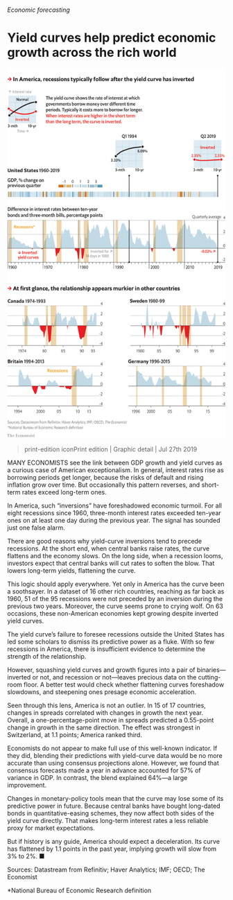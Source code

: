 ###### Economic forecasting

# Yield curves help predict economic growth across the rich world 

![image](images/20190727_GDC100.png) 

> print-edition iconPrint edition | Graphic detail | Jul 27th 2019 

MANY ECONOMISTS see the link between GDP growth and yield curves as a curious case of American exceptionalism. In general, interest rates rise as borrowing periods get longer, because the risks of default and rising inflation grow over time. But occasionally this pattern reverses, and short-term rates exceed long-term ones.  

 In America, such “inversions” have foreshadowed economic turmoil. For all eight recessions since 1960, three-month interest rates exceeded ten-year ones on at least one day during the previous year. The signal has sounded just one false alarm.  

 There are good reasons why yield-curve inversions tend to precede recessions. At the short end, when central banks raise rates, the curve flattens and the economy slows. On the long side, when a recession looms, investors expect that central banks will cut rates to soften the blow. That lowers long-term yields, flattening the curve.  

 This logic should apply everywhere. Yet only in America has the curve been a soothsayer. In a dataset of 16 other rich countries, reaching as far back as 1960, 51 of the 95 recessions were not preceded by an inversion during the previous two years. Moreover, the curve seems prone to crying wolf. On 63 occasions, these non-American economies kept growing despite inverted yield curves.  

 The yield curve’s failure to foresee recessions outside the United States has led some scholars to dismiss its predictive power as a fluke. With so few recessions in America, there is insufficient evidence to determine the strength of the relationship.  

 However, squashing yield curves and growth figures into a pair of binaries—inverted or not, and recession or not—leaves precious data on the cutting-room floor. A better test would check whether flattening curves foreshadow slowdowns, and steepening ones presage economic acceleration.  

 Seen through this lens, America is not an outlier. In 15 of 17 countries, changes in spreads correlated with changes in growth the next year. Overall, a one-percentage-point move in spreads predicted a 0.55-point change in growth in the same direction. The effect was strongest in Switzerland, at 1.1 points; America ranked third.  

 Economists do not appear to make full use of this well-known indicator. If they did, blending their predictions with yield-curve data would be no more accurate than using consensus projections alone. However, we found that consensus forecasts made a year in advance accounted for 57% of variance in GDP. In contrast, the blend explained 64%—a large improvement.  

 Changes in monetary-policy tools mean that the curve may lose some of its predictive power in future. Because central banks have bought long-dated bonds in quantitative-easing schemes, they now affect both sides of the yield curve directly. That makes long-term interest rates a less reliable proxy for market expectations.  

 But if history is any guide, America should expect a deceleration. Its curve has flattened by 1.1 points in the past year, implying growth will slow from 3% to 2%. ■ 

 Sources: Datastream from Refinitiv; Haver Analytics; IMF; OECD; The Economist 

 *National Bureau of Economic Research definition 

